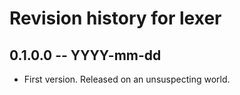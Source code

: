 # Revision history for lexer

## 0.1.0.0 -- YYYY-mm-dd

* First version. Released on an unsuspecting world.

